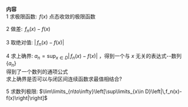 **内容**  
1 求极限函数: $\,f(x)$ 点态收敛的极限函数  
  
2 做差: $\,f_n(x)-f(x)$  
  
3 取绝对值: $|\,f_n(x)-f(x)|$  
  
4 求上确界: $a_n=\sup_{x\in D}|\,f_n(x)-f(x)|$ ，得到一个与 $x$ 无关的表达式--数列 $\{a_n\}$  
得到了一个数列的通项公式  
求上确界是否可以与闭区间连续函数求最值相结合?  
  
5 求数列极限: $\lim\limits_{n\to\infty}\left[\sup\limits_{x\in D}\left|\,f_n(x)-f(x)\right|\right]$  
